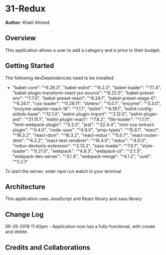 # 31-Redux
**Author**: Khalil Ahmed


## Overview
This application allows a user to add a category and a price to their budget.

## Getting Started
The following devDependencies need to be installed:
- "babel-core": "^6.26.3",
  "babel-eslint": "^8.2.3",
  "babel-loader": "^7.1.4",
  "babel-plugin-transform-react-jsx-source": "^6.22.0",
  "babel-preset-env": "^1.7.0",
  "babel-preset-react": "^6.24.1",
  "babel-preset-stage-0": "^6.24.1",
  "css-loader": "^0.28.11",
  "dotenv": "^5.0.1",
  "enzyme": "^3.3.0",
  "enzyme-adapter-react-16": "^1.1.1",
  "eslint": "^4.19.1",
  "eslint-config-airbnb-base": "^12.1.0",
  "eslint-plugin-import": "^2.12.0",
  "eslint-plugin-jest": "^21.15.1",
  "eslint-plugin-react": "^7.8.2",
  "file-loader": "^1.1.11",
  "html-webpack-plugin": "^3.2.0",
  "jest": "^22.4.4",
  "mini-css-extract-plugin": "^0.4.0",
  "node-sass": "^4.9.0",
  "prop-types": "^15.6.1",
  "react": "^16.3.2",
  "react-dom": "^16.3.2",
  "react-redux": "^5.0.7",
  "react-router-dom": "^4.2.2",
  "react-test-renderer": "^16.4.0",
  "redux": "^4.0.0",
  "redux-devtools-extension": "^2.13.2",
  "sass-loader": "^7.0.1",
  "style-loader": "^0.21.0",
  "webpack": "^4.8.3",
  "webpack-cli": "^2.1.3",
  "webpack-dev-server": "^3.1.4",
  "webpack-merge": "^4.1.2",
  "uuid": "^3.2.1"

To start the server, enter npm run watch in your terminal

## Architecture
This application uses JavaScript and React library and sass library

## Change Log
06-26-2018 11:40pm - Application now has a fully-functional, with create and delete. 

## Credits and Collaborations